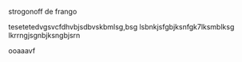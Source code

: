 strogonoff de frango

tesetetedvgsvcfdhvbjsdbvskbmlsg,bsg
lsbnkjsfgbjksnfgk7lksmblksg
lkrrngjsgnbjksngbjsrn

ooaaavf
